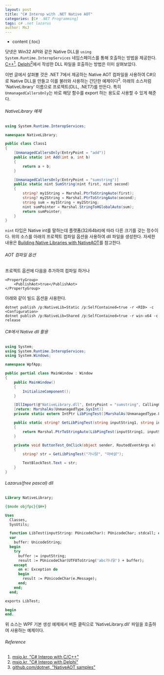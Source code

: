 ```yaml
---
layout: post
title: "C# Interop with .NET Native AOT"
categories: [C#ㆍ.NET Programming]
tags: c# .net lazarus
author: MsJ
---
```


* content
{:toc}

닷넷은 Win32 API와 같은 Native DLL을 `using System.Runtime.InteropServices` 네임스페이스를 통해 호출하는 방법을 제공한다. [C\+\+<sup>1</sup>](https://msjo.kr/2019/10/15/1/), [Delphi<sup>2</sup>](https://msjo.kr/2021/08/15/1/)에서 작성한 DLL 파일을 호출하는 방법은 이미 살펴보았다.

이번 글에서 살펴볼 것은 .NET 7에서 제공하는 Native AOT 컴파일을 사용하여 C#으로 Native DLL을 만들고 이를 불러와 사용하는 간단한 예제이다<sup>3</sup>. 아래의 소스처럼 'NativeLibrary' 이름으로 프로젝트(DLL, .NET7)를 만든다. 특히 `UnmanagedCallersOnly`는 바로 해당 함수를 export 하는 용도로 사용할 수 있게 해준다. 

###### NativeLibrary 예제

```cs
using System.Runtime.InteropServices;

namespace NativeLibrary;

public class Class1
{
    [UnmanagedCallersOnly(EntryPoint = "add")]
    public static int Add(int a, int b)
    {
        return a + b;
    }

    [UnmanagedCallersOnly(EntryPoint = "sumstring")]
    public static nint SumString(nint first, nint second)
    {
        string? my1String = Marshal.PtrToStringAuto(first);
        string? my2String = Marshal.PtrToStringAuto(second);
        string sum = my1String + my2String;
        nint sumPointer = Marshal.StringToHGlobalAuto(sum);
        return sumPointer;
    }
}
```

`nint` 타입은 Native int를 말하는데 플랫폼(32/64bit)에 따라 다른 크기를 갖는 정수이다. 위의 소스를 아래의 프로젝트 컴파일 옵션을 사용하여 dll 파일을 생성한다. 자세한 내용은 [Building Native Libraries with NativeAOT](https://github.com/dotnet/runtimelab/tree/feature/NativeAOT/samples/NativeLibrary)를 참고한다.





###### AOT 컴파일 옵션

프로젝트 옵션에 다음을 추가하여 컴파일 하거나

```
<PropertyGroup>
    <PublishAot>true</PublishAot>
</PropertyGroup>
```

아래와 같이 빌드 옵션을 사용한다.

```
dotnet publish /p:NativeLib=Static /p:SelfContained=true -r <RID> -c <Configuration>
dotnet publish /p:NativeLib=Shared /p:SelfContained=true -r win-x64 -c release
```

###### C#에서 Native dll 활용

```cs
using System;
using System.Runtime.InteropServices;
using System.Windows;

namespace WpfApp;

public partial class MainWindow : Window
{
    public MainWindow()
    {
        InitializeComponent();
    }

    [DllImport(@"NativeLibrary.dll", EntryPoint = "sumstring", CallingConvention = CallingConvention.StdCall, CharSet = CharSet.Unicode)]
    [return: MarshalAs(UnmanagedType.SysInt)]
    private static extern IntPtr LibPingTest([MarshalAs(UnmanagedType.LPWStr)] string inputString1, [MarshalAs(UnmanagedType.LPWStr)] string inputString2);

    public static string? GetLibPingTest(string inputString1, string inputString2)
    {
        return Marshal.PtrToStringAuto(LibPingTest(inputString1, inputString2));
    }

    private void ButtonTest_OnClick(object sender, RoutedEventArgs e)
    {
        string? str = GetLibPingTest("가나닭", "마바삵");

        TextBlockTest.Text = str;
    }
}
```

###### Lazarus(free pascal) dll

```pascal
Library NativeLibrary;

{$mode objfpc}{$H+}

Uses
  Classes,
  SysUtils;

  function LibTest(inputString: PUnicodeChar): PUnicodeChar; stdcall; export;
  var
    buffer: UnicodeString;
  begin
    try
      buffer := inputString;
      result := PUnicodeChar(UTF8ToString('abc가나닭') + buffer);
    except
      on e: Exception do
      begin
        result := PUnicodeChar(e.Message);
      end;
    end;
  end;

exports LibTest;

begin
end.      
```

위 소스는 WPF 기본 생성 예제에서 버튼 클릭으로 'NativeLibrary.dll' 파일을 호출하여 사용하는 예제이다.

###### Reference

1. [msjo.kr, "C# Interop with C/C\+\+"](https://msjo.kr/2019/10/15/1/)
2. [msjo.kr, "C# Interop with Delphi"](https://msjo.kr/2021/08/15/1/)
3. [github.com/dotnet, "NativeAOT samples"](https://github.com/dotnet/runtimelab/tree/feature/NativeAOT/samples)
